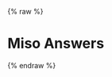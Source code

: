 ---
---

{% raw %}
<h1 class="hero-title">Miso Answers</h1>
<div id="miso-ask-combo" class="miso-ask-combo"></div>
<script>
const misocmd = window.misocmd || (window.misocmd = []);
misocmd.push(async () => {
  MisoClient.plugins.use('std:debug', {
    preserveLog: true,
    logDownloadButtonText: 'Logs',
    logFilename: ({ timestamp }) => `demo-miso-log.${timestamp}.jsonl`,
  });
  const client = new MisoClient({
    apiKey: '...',
    apiHost: 'http://localhost:9901/api',
  });
  client.ui.asks.useLayouts({
    answer: { onDebug: true },
  });
  const workflow = client.ui.ask;
  await Promise.all([
    MisoClient.logs.showDownloadButton(),
    client.ui.ready,
  ]);
  const { templates, wireFollowUps, wireRelatedResources } = MisoClient.ui.defaults.ask;
  const rootElement = document.querySelector('#miso-ask-combo');
  rootElement.innerHTML = templates.root();
  wireFollowUps(client, rootElement.querySelector(`.miso-ask-combo__follow-ups`));
  wireRelatedResources(client, rootElement.querySelector(`.miso-ask-combo__related-resources`));
  workflow.autoQuery();
});
</script>
{% endraw %}
